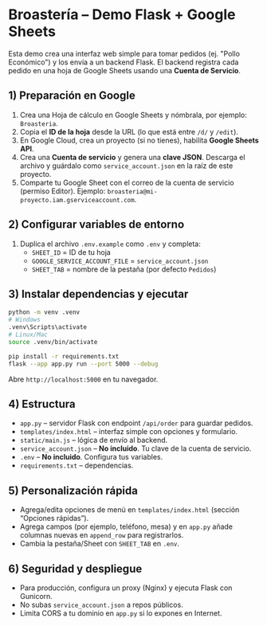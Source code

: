 # Broastería – Demo Flask + Google Sheets

Esta demo crea una interfaz web simple para tomar pedidos (ej. "Pollo Económico") y los envía a un backend Flask.
El backend registra cada pedido en una hoja de Google Sheets usando una **Cuenta de Servicio**.

## 1) Preparación en Google
1. Crea una Hoja de cálculo en Google Sheets y nómbrala, por ejemplo: `Broasteria`.
2. Copia el **ID de la hoja** desde la URL (lo que está entre `/d/` y `/edit`).
3. En Google Cloud, crea un proyecto (si no tienes), habilita **Google Sheets API**.
4. Crea una **Cuenta de servicio** y genera una **clave JSON**. Descarga el archivo y guárdalo como `service_account.json` en la raíz de este proyecto.
5. Comparte tu Google Sheet con el correo de la cuenta de servicio (permiso Editor). Ejemplo: `broasteria@mi-proyecto.iam.gserviceaccount.com`.

## 2) Configurar variables de entorno
1. Duplica el archivo `.env.example` como `.env` y completa:
   - `SHEET_ID` = ID de tu hoja
   - `GOOGLE_SERVICE_ACCOUNT_FILE` = `service_account.json`
   - `SHEET_TAB` = nombre de la pestaña (por defecto `Pedidos`)

## 3) Instalar dependencias y ejecutar
```bash
python -m venv .venv
# Windows
.venv\Scripts\activate
# Linux/Mac
source .venv/bin/activate

pip install -r requirements.txt
flask --app app.py run --port 5000 --debug
```
Abre `http://localhost:5000` en tu navegador.

## 4) Estructura
- `app.py` – servidor Flask con endpoint `/api/order` para guardar pedidos.
- `templates/index.html` – interfaz simple con opciones y formulario.
- `static/main.js` – lógica de envío al backend.
- `service_account.json` – **No incluido**. Tu clave de la cuenta de servicio.
- `.env` – **No incluido**. Configura tus variables.
- `requirements.txt` – dependencias.

## 5) Personalización rápida
- Agrega/edita opciones de menú en `templates/index.html` (sección “Opciones rápidas”).
- Agrega campos (por ejemplo, teléfono, mesa) y en `app.py` añade columnas nuevas en `append_row` para registrarlos.
- Cambia la pestaña/Sheet con `SHEET_TAB` en `.env`.

## 6) Seguridad y despliegue
- Para producción, configura un proxy (Nginx) y ejecuta Flask con Gunicorn.
- No subas `service_account.json` a repos públicos.
- Limita CORS a tu dominio en `app.py` si lo expones en Internet.
